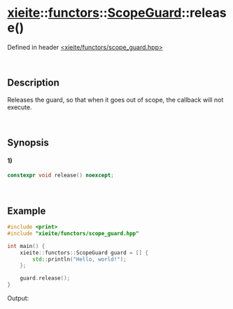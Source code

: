 # [xieite](../../../../../xieite.md)\:\:[functors](../../../../../functors.md)\:\:[ScopeGuard](../../../scope_guard.md)\:\:release\(\)
Defined in header [<xieite/functors/scope_guard.hpp>](../../../../../../include/xieite/functors/scope_guard.hpp)

&nbsp;

## Description
Releases the guard, so that when it goes out of scope, the callback will not execute.

&nbsp;

## Synopsis
#### 1)
```cpp
constexpr void release() noexcept;
```

&nbsp;

## Example
```cpp
#include <print>
#include "xieite/functors/scope_guard.hpp"

int main() {
    xieite::functors::ScopeGuard guard = [] {
        std::println("Hello, world!");
    };

    guard.release();
}
```
Output:
```
```
